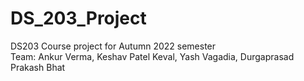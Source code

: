 # DS_203_Project
DS203 Course project for Autumn 2022 semester <br>
Team: Ankur Verma, Keshav Patel Keval, Yash Vagadia, Durgaprasad Prakash Bhat
